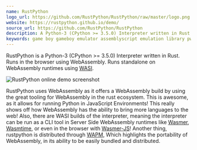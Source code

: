 ```yaml
---
name: RustPython
logo_url: https://github.com/RustPython/RustPython/raw/master/logo.png
website: https://rustpython.github.io/demo/
source_url: https://github.com/RustPython/RustPython
description: A Python-3 (CPython >= 3.5.0) Interpreter written in Rust
keywords: game boy gameboy emulator assemblyscript emulation library pwa progressive web app web worker service worker benchmark javascript ts typescript type script js gaming
---
```


RustPython is a Python-3 (CPython >= 3.5.0) Interpreter written in Rust. Runs in the browser using WebAssembly. Runs standalone on WebAssembly runtimes using [WASI](https://hacks.mozilla.org/2019/03/standardizing-wasi-a-webassembly-system-interface/).

![RustPython online demo screenshot](/assets/showcase-assets/rust-python.jpg)

RustPython uses WebAssembly as it offers a WebAssembly build by using the great tooling for WebAssembly in the rust ecosystem. This is awesome, as it allows for running Python in JavaScript Environments! This really shows off how WebAssembly has the ability to bring more languages to the web! Also, there are WASI builds of the interpreter, meaning the interpreter can be run as a CLI tool in Server Side WebAssembly runtimes like [Wasmer](https://wasmer.io/), [Wasmtime](https://wasmtime.dev/), or even in the browser with [Wasmer-JS](https://github.com/wasmerio/wasmer-js)! Another thing, rustpython is distributed through [WAPM](https://wapm.io/package/rustpython), Which highlights the portability of WebAssembly, in its ability to be easily bundled and distributed.
